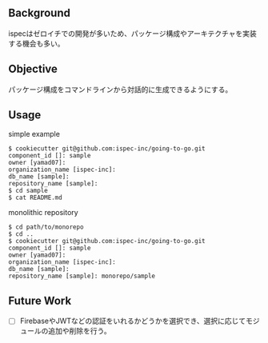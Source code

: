 ## Background
ispecはゼロイチでの開発が多いため、パッケージ構成やアーキテクチャを実装する機会も多い。

## Objective
パッケージ構成をコマンドラインから対話的に生成できるようにする。


## Usage

simple example
```
$ cookiecutter git@github.com:ispec-inc/going-to-go.git
component_id []: sample
owner [yamad07]:
organization_name [ispec-inc]:
db_name [sample]:
repository_name [sample]:
$ cd sample
$ cat README.md
```

monolithic repository
```
$ cd path/to/monorepo
$ cd ..
$ cookiecutter git@github.com:ispec-inc/going-to-go.git
component_id []: sample
owner [yamad07]:
organization_name [ispec-inc]:
db_name [sample]:
repository_name [sample]: monorepo/sample
```

## Future Work
- [ ] FirebaseやJWTなどの認証をいれるかどうかを選択でき、選択に応じてモジュールの追加や削除を行う。
